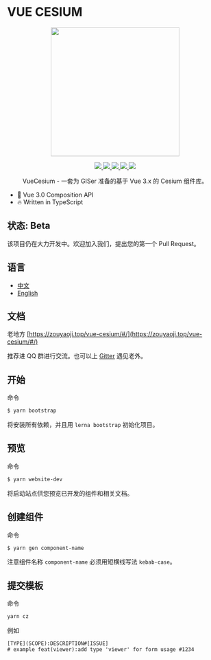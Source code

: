 # VUE CESIUM

<p align="center">
  <img width="300px" src="https://zouyaoji.top/vue-cesium/favicon.png">
</p>

<p align="center">
  <a href="https://travis-ci.org/zouyaoji/vue-cesium">
    <img src="https://img.shields.io/travis/zouyaoji/vue-cesium?style=plastic">
  </a>
  <a href="https://www.npmjs.com/package/vue-cesium">
    <img src="https://img.shields.io/npm/v/vue-cesium?style=plastic">
  </a>
  <a href="https://www.npmjs.com/package/vue-cesium">
    <img src="https://img.shields.io/npm/dm/vue-cesium?style=plastic">
  </a>
  <a href="https://github.com/zouyaoji/vue-cesium/blob/dev/LICENSE">
    <img src="https://img.shields.io/github/license/zouyaoji/vue-cesium?style=plastic">
  </a>
  <a href="https://coveralls.io/github/zouyaoji/vue-cesium?branch=dev">
    <img src="https://img.shields.io/coveralls/github/zouyaoji/vue-cesium?style=plastic">
  </a>
  <br>
</p>

<p align="center">VueCesium - 一套为 GISer 准备的基于 Vue 3.x 的 Cesium 组件库。</p>

* 💪 Vue 3.0 Composition API
* 🔥 Written in TypeScript

## 状态: Beta

该项目仍在大力开发中。欢迎加入我们，提出您的第一个 Pull Request。

## 语言

- [中文](https://github.com/zouyaoji/vue-cesium/blob/dev/README.zh.md)
- [English](https://github.com/zouyaoji/vue-cesium/blob/dev/README.md)

## 文档
老地方 [https://zouyaoji.top/vue-cesium/#/](https://zouyaoji.top/vue-cesium/#/)


推荐进 QQ 群进行交流。也可以上 [Gitter](https://gitter.im/vue-cesium/vue-cesium-en) 遇见老外。

## 开始

命令

```bash
$ yarn bootstrap
```

将安装所有依赖，并且用 `lerna bootstrap` 初始化项目。

## 预览
命令

```bash
$ yarn website-dev
```

将启动站点供您预览已开发的组件和相关文档。

## 创建组件

命令

```bash
$ yarn gen component-name
```

注意组件名称 `component-name` 必须用短横线写法 `kebab-case`。

## 提交模板

命令

```bash
yarn cz
```

例如
```
[TYPE](SCOPE):DESCRIPTION#[ISSUE]
# example feat(viewer):add type 'viewer' for form usage #1234
```
